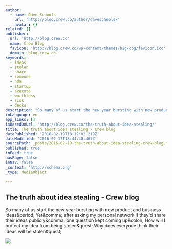 ```yaml
---
author:
  - name: Dave Schools
    url: 'http://blog.crew.co/author/daveschools/'
    avatar: {}
related: []
publisher:
  url: 'http://blog.crew.co'
  name: Crew Blog
  favicon: 'http://blog.crew.co/wp-content/themes/big-dog/favicon.ico'
  domain: blog.crew.co
keywords:
  - ideas
  - stolen
  - share
  - someone
  - nda
  - startup
  - execute
  - worthless
  - risk
  - decks
description: "So many of us start the new year bursting with new product and business ideas. Yet, after asking my personal network if they'd share their ideas publicly, one question kept coming up: How will I protect my idea from being stolen? Why does everyone think their ideas will be stolen?"
inLanguage: en
app_links: []
isBasedOnUrl: 'http://blog.crew.co/the-truth-about-idea-stealing/'
title: The truth about idea stealing - Crew blog
datePublished: '2016-02-19T18:12:02.219Z'
dateModified: '2016-02-17T18:44:40.467Z'
sourcePath: _posts/2016-02-19-the-truth-about-idea-stealing-crew-blog.md
published: true
inFeed: true
hasPage: false
inNav: false
_context: 'http://schema.org'
_type: MediaObject

---
```

<article style=""><h1>The truth about idea stealing - Crew blog</h1><p>So many of us start the new year bursting with new product and business ideas&amp;period; Yet&amp;comma; after asking my personal network if they'd share their ideas publicly&amp;comma; one question kept coming up&amp;colon; How will I protect my idea from being stolen&amp;quest; Why does everyone think their ideas will be stolen&amp;quest;</p><img src="http://blog-pickcrew.s3.amazonaws.com/wp-content/uploads/2015/11/07160300/idea-stealing-retina.jpg" /></article>